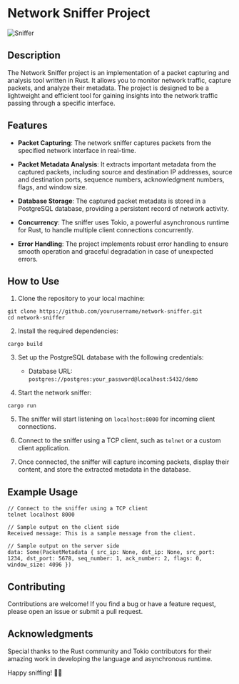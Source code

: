 # Network Sniffer Project

![Sniffer](sniffer_image.png)

## Description

The Network Sniffer project is an implementation of a packet capturing and analysis tool written in Rust. It allows you to monitor network traffic, capture packets, and analyze their metadata. The project is designed to be a lightweight and efficient tool for gaining insights into the network traffic passing through a specific interface.

## Features

- **Packet Capturing**: The network sniffer captures packets from the specified network interface in real-time.

- **Packet Metadata Analysis**: It extracts important metadata from the captured packets, including source and destination IP addresses, source and destination ports, sequence numbers, acknowledgment numbers, flags, and window size.

- **Database Storage**: The captured packet metadata is stored in a PostgreSQL database, providing a persistent record of network activity.

- **Concurrency**: The sniffer uses Tokio, a powerful asynchronous runtime for Rust, to handle multiple client connections concurrently.

- **Error Handling**: The project implements robust error handling to ensure smooth operation and graceful degradation in case of unexpected errors.

## How to Use

1. Clone the repository to your local machine:

```
git clone https://github.com/yourusername/network-sniffer.git
cd network-sniffer
```

2. Install the required dependencies:

```
cargo build
```

3. Set up the PostgreSQL database with the following credentials:

   - Database URL: `postgres://postgres:your_password@localhost:5432/demo`

4. Start the network sniffer:

```
cargo run
```

5. The sniffer will start listening on `localhost:8000` for incoming client connections.

6. Connect to the sniffer using a TCP client, such as `telnet` or a custom client application.

7. Once connected, the sniffer will capture incoming packets, display their content, and store the extracted metadata in the database.

## Example Usage

```
// Connect to the sniffer using a TCP client
telnet localhost 8000

// Sample output on the client side
Received message: This is a sample message from the client.

// Sample output on the server side
data: Some(PacketMetadata { src_ip: None, dst_ip: None, src_port: 1234, dst_port: 5678, seq_number: 1, ack_number: 2, flags: 0, window_size: 4096 })
```

## Contributing

Contributions are welcome! If you find a bug or have a feature request, please open an issue or submit a pull request.

## Acknowledgments

Special thanks to the Rust community and Tokio contributors for their amazing work in developing the language and asynchronous runtime.

Happy sniffing! 🕵️‍♂️
